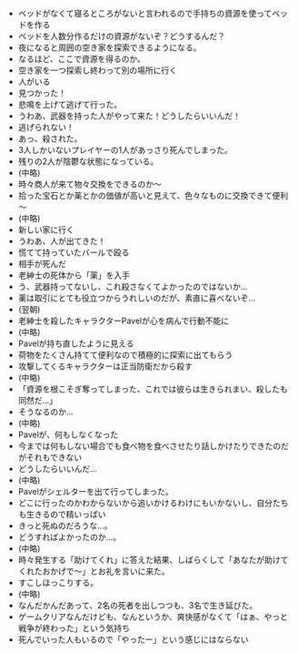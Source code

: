 
- ベッドがなくて寝るところがないと言われるので手持ちの資源を使ってベッドを作る
- ベッドを人数分作るだけの資源がないぞ？どうするんだ？
- 夜になると周囲の空き家を探索できるようになる。
- なるほど、ここで資源を得るのか。
- 空き家を一つ探索し終わって別の場所に行く
- 人がいる
- 見つかった！
- 悲鳴を上げて逃げて行った。
- うわあ、武器を持った人がやって来た！どうしたらいいんだ！
- 逃げられない！
- あっ、殺された。
- 3人しかいないプレイヤーの1人があっさり死んでしまった。
- 残りの2人が陰鬱な状態になっている。
- (中略)
- 時々商人が来て物々交換をできるのか～
- 拾った宝石とか薬とかの価値が高いと見えて、色々なものに交換できて便利～
- (中略)
- 新しい家に行く
- うわあ、人が出てきた！
- 慌てて持っていたバールで殴る
- 相手が死んだ
- 老紳士の死体から「薬」を入手
- う、武器持ってないし、これ殺さなくてよかったのではないか…
- 薬は取引にとても役立つからうれしいのだが、素直に喜べないぞ…
- (翌朝)
- 老紳士を殺したキャラクターPavelが心を病んで行動不能に
- (中略)
- Pavelが持ち直したように見える
- 荷物をたくさん持てて便利なので積極的に探索に出てもらう
- 攻撃してくるキャラクターは正当防衛だから殺す
- (中略)
- 「資源を根こそぎ奪ってしまった、これでは彼らは生きられまい、殺したも同然だ…」
- そうなるのか…
- (中略)
- Pavelが、何もしなくなった
- 今までは何もしない場合でも食べ物を食べさせたり話しかけたりできたのだがそれもできない
- どうしたらいいんだ…
- (中略)
- Pavelがシェルターを出て行ってしまった。
- どこに行ったのかわからないから追いかけるわけにもいかないし、自分たちも生きるので精いっぱい
- きっと死ぬのだろうな…。
- どうすればよかったのか…。
- (中略)
- 時々発生する「助けてくれ」に答えた結果、しばらくして「あなたが助けてくれたおかげで～」とお礼を言いに来た。
- すこしほっこりする。
- (中略)
- なんだかんだあって、2名の死者を出しつつも、3名で生き延びた。
- ゲームクリアなんだけども、なんというか、爽快感がなくて「はぁ、やっと戦争が終わった」という気持ち
- 死んでいった人もいるので「やったー」という感じにはならない
